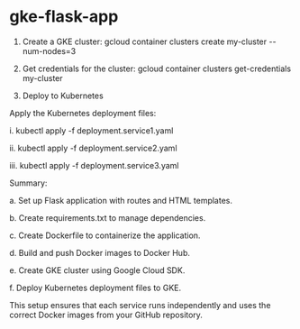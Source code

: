 # gke-flask-app

1. Create a GKE cluster: gcloud container clusters create my-cluster --num-nodes=3

2. Get credentials for the cluster: gcloud container clusters get-credentials my-cluster

3. Deploy to Kubernetes
   
Apply the Kubernetes deployment files:

i. kubectl apply -f deployment.service1.yaml

ii. kubectl apply -f deployment.service2.yaml

iii. kubectl apply -f deployment.service3.yaml


Summary:

a. Set up Flask application with routes and HTML templates.

b. Create requirements.txt to manage dependencies.

c. Create Dockerfile to containerize the application.

d. Build and push Docker images to Docker Hub.

e. Create GKE cluster using Google Cloud SDK.

f. Deploy Kubernetes deployment files to GKE.


This setup ensures that each service runs independently and uses the correct Docker images from your GitHub repository.
